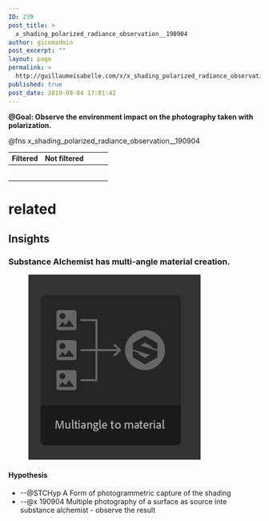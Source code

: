 ```yaml
---
ID: 239
post_title: >
  x_shading_polarized_radiance_observation__190904
author: gicomadmin
post_excerpt: ""
layout: page
permalink: >
  http://guillaumeisabelle.com/x/x_shading_polarized_radiance_observation__190904/
published: true
post_date: 2019-09-04 17:01:42
---
```

<!-- wp:paragraph -->
<p><strong>@Goal: Observe the environment impact on the photography taken with polarization.</strong></p>
<!-- /wp:paragraph -->

<!-- wp:paragraph -->
<p>@fns x_shading_polarized_radiance_observation__190904</p>
<!-- /wp:paragraph -->

<!-- wp:table -->
<table class="wp-block-table"><thead><tr><th>Filtered</th><th>Not filtered</th><th></th><th></th><th></th></tr></thead><tbody><tr><td></td><td></td><td></td><td></td><td></td></tr><tr><td><a target="_blank" rel="noreferrer noopener" href="https://github.com/GuillaumeIsabelle/x/blob/master/_pages/img/s__f__curves.png"></a></td><td><a target="_blank" rel="noreferrer noopener" href="https://github.com/GuillaumeIsabelle/x/blob/master/_pages/img/s__n__curves.png"></a></td><td></td><td></td><td></td></tr><tr><td><a target="_blank" rel="noreferrer noopener" href="https://github.com/GuillaumeIsabelle/x/blob/master/_pages/img/s__f__rgb.png"></a></td><td><a target="_blank" rel="noreferrer noopener" href="https://github.com/GuillaumeIsabelle/x/blob/master/_pages/img/s__n__rgb.png"></a></td><td></td><td></td><td></td></tr><tr><td></td><td></td><td></td><td></td><td></td></tr><tr><td></td><td></td><td></td><td></td><td></td></tr><tr><td></td><td></td><td></td><td></td><td></td></tr></tbody></table>
<!-- /wp:table -->

<!-- wp:heading {"level":1} -->
<h1><a href="https://github.com/GuillaumeIsabelle/x/blob/master/_pages/x_shading_polarized_radiance_observation__190904.md#related"></a>related</h1>
<!-- /wp:heading -->

<!-- wp:heading -->
<h2><a href="https://github.com/GuillaumeIsabelle/x/blob/master/_pages/x_shading_polarized_radiance_observation__190904.md#insights"></a>Insights</h2>
<!-- /wp:heading -->

<!-- wp:heading {"level":3} -->
<h3><a href="https://github.com/GuillaumeIsabelle/x/blob/master/_pages/x_shading_polarized_radiance_observation__190904.md#substance-alchemist-has-multi-angle-material-creation"></a>Substance Alchemist has multi-angle material creation.</h3>
<!-- /wp:heading -->

<!-- wp:image {"linkDestination":"custom"} -->
<figure class="wp-block-image"><a href="https://github.com/GuillaumeIsabelle/x/blob/master/_pages/img/insight-substance-alchemist__has_multiangle_material_creation__190904.png" target="_blank" rel="noreferrer noopener"><img src="https://github.com/GuillaumeIsabelle/x/raw/master/_pages/img/insight-substance-alchemist__has_multiangle_material_creation__190904.png" alt=""/></a></figure>
<!-- /wp:image -->

<!-- wp:heading {"level":4} -->
<h4><a href="https://github.com/GuillaumeIsabelle/x/blob/master/_pages/x_shading_polarized_radiance_observation__190904.md#hypothesis"></a>Hypothesis</h4>
<!-- /wp:heading -->

<!-- wp:list -->
<ul><li>--@STCHyp A Form of photogrammetric capture of the shading</li><li>--@x 190904 Multiple photography of a surface as source inte substance alchemist - observe the result</li></ul>
<!-- /wp:list -->
